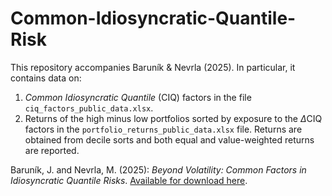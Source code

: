 # Common-Idiosyncratic-Quantile-Risk

This repository accompanies Baruník & Nevrla (2025). In particular, it contains data on:
1. *Common Idiosyncratic Quantile* (CIQ) factors in the file `ciq_factors_public_data.xlsx`.
2. Returns of the high minus low portfolios sorted by exposure to the $\Delta \textrm{CIQ}$ factors in the `portfolio_returns_public_data.xlsx` file. Returns are obtained from decile sorts and both equal and value-weighted returns are reported.

Baruník, J. and Nevrla, M. (2025): *Beyond Volatility: Common Factors in Idiosyncratic Quantile Risks*. [Available for download here](https://matejnevrla.github.io/files/common_idio_quant_revised.pdf).

